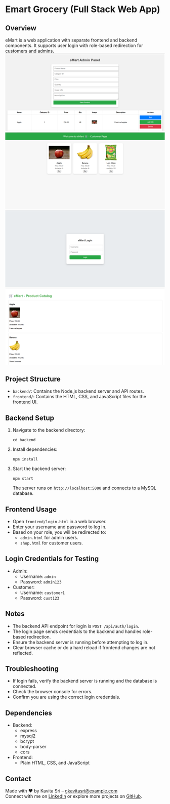 # Emart Grocery (Full Stack Web App)


## Overview
eMart is a web application with separate frontend and backend components. It supports user login with role-based redirection for customers and admins.
![Admin Page](adminpage.png)
![Customer Page](customerpage.png)
![Login Page](loginpage.png)
![Catalog Page](catalog.png)
## Project Structure
- `backend/`: Contains the Node.js backend server and API routes.
- `frontend/`: Contains the HTML, CSS, and JavaScript files for the frontend UI.

## Backend Setup
1. Navigate to the backend directory:
   ```
   cd backend
   ```
2. Install dependencies:
   ```
   npm install
   ```
3. Start the backend server:
   ```
   npm start
   ```
   The server runs on `http://localhost:5000` and connects to a MySQL database.

## Frontend Usage
- Open `frontend/login.html` in a web browser.
- Enter your username and password to log in.
- Based on your role, you will be redirected to:
  - `admin.html` for admin users.
  - `shop.html` for customer users.

## Login Credentials for Testing
- Admin:
  - Username: `admin`
  - Password: `admin123`
- Customer:
  - Username: `customer1`
  - Password: `cust123`

## Notes
- The backend API endpoint for login is `POST /api/auth/login`.
- The login page sends credentials to the backend and handles role-based redirection.
- Ensure the backend server is running before attempting to log in.
- Clear browser cache or do a hard reload if frontend changes are not reflected.

## Troubleshooting
- If login fails, verify the backend server is running and the database is connected.
- Check the browser console for errors.
- Confirm you are using the correct login credentials.

## Dependencies
- Backend:
  - express
  - mysql2
  - bcrypt
  - body-parser
  - cors
- Frontend:
  - Plain HTML, CSS, and JavaScript
## Contact

Made with ❤️ by Kavita Sri – gkavitasri@example.com  
Connect with me on [LinkedIn](https://www.linkedin.com/in/g-kavita-sri-394031283/) or explore more projects on [GitHub](https://github.com/KavitaSri06).

